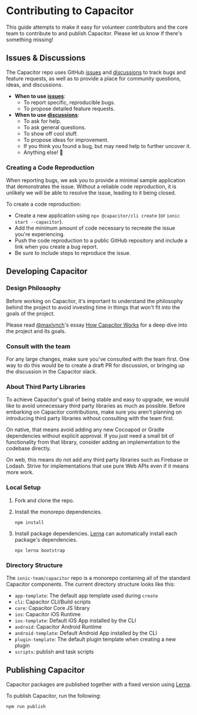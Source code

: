# Contributing to Capacitor

This guide attempts to make it easy for volunteer contributors and the core team to contribute to and publish Capacitor. Please let us know if there's something missing!

## Issues & Discussions

The Capacitor repo uses GitHub [issues](https://github.com/ionic-team/capacitor/issues) and [discussions](https://github.com/ionic-team/capacitor/discussions) to track bugs and feature requests, as well as to provide a place for community questions, ideas, and discussions.

* **When to use [issues](https://github.com/ionic-team/capacitor/issues)**:
    * To report specific, reproducible bugs.
    * To propose detailed feature requests.
* **When to use [discussions](https://github.com/ionic-team/capacitor/discussions)**:
    * To ask for help.
    * To ask general questions.
    * To show off cool stuff.
    * To propose ideas for improvement.
    * If you think you found a bug, but may need help to further uncover it.
    * Anything else! :rainbow:

### Creating a Code Reproduction

When reporting bugs, we ask you to provide a minimal sample application that demonstrates the issue. Without a reliable code reproduction, it is unlikely we will be able to resolve the issue, leading to it being closed.

To create a code reproduction:

* Create a new application using `npx @capacitor/cli create` (or `ionic start --capacitor`).
* Add the minimum amount of code necessary to recreate the issue you're experiencing.
* Push the code reproduction to a public GitHub repository and include a link when you create a bug report.
* Be sure to include steps to reproduce the issue.

## Developing Capacitor

### Design Philosophy

Before working on Capacitor, it's important to understand the philosophy behind the project to avoid investing time in things that won't fit into the goals of the project.

Please read [@maxlynch](http://twitter.com/maxlynch)'s essay [How Capacitor Works](https://tinyletter.com/ionic-max/letters/how-capacitor-works) for a deep dive into the project and its goals.

### Consult with the team

For any large changes, make sure you've consulted with the team first. One way to do this would be to create a draft PR for discussion, or bringing up the discussion in the Capacitor slack.

### About Third Party Libraries

To achieve Capacitor's goal of being stable and easy to upgrade, we would like to avoid unnecessary third party libraries as much as possible. Before embarking on Capacitor contributions, make sure you aren't planning on introducing third party libraries without consulting with the team first.

On native, that means avoid adding any new Cocoapod or Gradle dependencies without explicit approval. If you just need a small bit of functionality from that library, consider adding an implementation to the codebase directly.

On web, this means do not add any third party libraries such as Firebase or Lodash. Strive for implementations that use pure Web APIs even if it means more work.

### Local Setup

1. Fork and clone the repo.
1. Install the monorepo dependencies.

    ```shell
    npm install
    ```

1. Install package dependencies. [Lerna](https://github.com/lerna/lerna) can automatically install each package's dependencies.

    ```shell
    npx lerna bootstrap
    ```

### Directory Structure

The `ionic-team/capacitor` repo is a monorepo containing all of the standard Capacitor components. The current directory structure looks like this:

* `app-template`: The default app template used during `create`
* `cli`: Capacitor CLI/Build scripts
* `core`: Capacitor Core JS library
* `ios`: Capacitor iOS Runtime
* `ios-template`: Default iOS App installed by the CLI
* `android`: Capacitor Android Runtime
* `android-template`: Default Android App installed by the CLI
* `plugin-template`: The default plugin template when creating a new plugin
* `scripts`: publish and task scripts

## Publishing Capacitor

Capacitor packages are published together with a fixed version using [Lerna](https://github.com/lerna/lerna).

To publish Capacitor, run the following:

```bash
npm run publish
```
